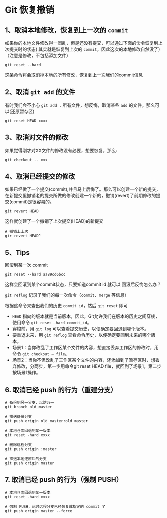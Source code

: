 # Git 恢复撤销

## 1、取消本地修改，恢复到上一次的 `commit`

如果你的本地文件修改得一团乱，但是还没有提交，可以通过下面的命令恢复到上次提交时的状态\( 其实就是恢复到上次的 `commit`，因此这次的本地修改自然没了）（注意是修改，不包括添加文件）

```text
git reset --hard
```

这条命令将会取消掉本地的所有修改，恢复到上一次我们的commit信息

## 2、取消 `git add` 的文件

有时我们会不小心 `git add .` 所有文件，想反悔，取消某些 `add` 的文件。那么可以\(还原暂存区\)

```text
git reset HEAD xxxx
```

## 3、取消对文件的修改

如果觉得刚才对XX文件的修改没有必要，想要恢复，那么:

```text
git checkout -- xxx
```

## 4、取消已经提交的修改

如果已经做了一个提交\(commit\),并且马上后悔了。那么可以创建一个新的提交，在新提交里撤销老的提交所做的修改创建一个新的，撤销\(revert\)了前期修改的提交\(commit\)是很容易的。

```text
git revert HEAD
```

这样就创建了一个撤销了上次提交\(HEAD\)的新提交

```text
# 撤销上上次
gir revert HEAD^
```

## 5、Tips

回滚到某一次 commit

```text
git reset --hard aa89cd6bcc
```

这样会回滚到某个commit状态，只要知道commit id 就可以 回滚后反悔怎么办？

`git reflog` 记录了我们的每一次命令（`commit`、`merge` 等信息）

根据这命令来查出我们的历史 `commit id`，然后 `git reset` 即可

* `HEAD` 指向的版本就是当前版本，因此，Git允许我们在版本的历史之间穿梭，使用命令 `git reset –hard commit_id`。
* 穿梭前，用 `git log` 可以查看提交历史，以便确定要回退到哪个版本。
* 要重返未来，用 `git reflog` 查看命令历史，以便确定要回到未来的哪个版本。
* 场景1：当你改乱了工作区某个文件的内容，想直接丢弃工作区的修改时，用命令 `git checkout – file`。
* 场景2：当你不但改乱了工作区某个文件的内容，还添加到了暂存区时，想丢弃修改，分两步，第一步用命令git reset HEAD file，就回到了场景1，第二步按场景1操作。

## 6. 取消已经 push 的行为（重建分支）

```text
# 备份到另一分支，以防万一
git branch old_master

# 推送备份分支
git push origin old_master:old_master

# 本地仓库回退到某一版本
git reset -hard xxxx

# 删除远程分支
git push origin :master

# 推送本地还原后的分支
git push origin master
```

## 7. 取消已经 push 的行为（强制 PUSH）

```text
# 本地仓库回退到某一版本
git reset -hard xxxx

# 强制 PUSH，此时远程分支已经恢复成指定的 commit 了
git push origin master --force
```

